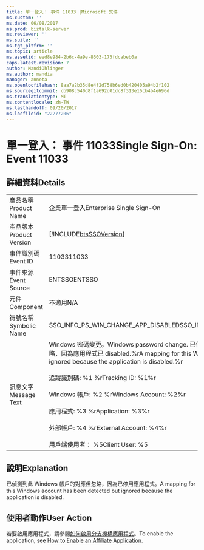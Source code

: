 ```yaml
---
title: 單一登入： 事件 11033 |Microsoft 文件
ms.custom: ''
ms.date: 06/08/2017
ms.prod: biztalk-server
ms.reviewer: ''
ms.suite: ''
ms.tgt_pltfrm: ''
ms.topic: article
ms.assetid: eed8e984-2b6c-4a9e-8603-175fdcabeb0a
caps.latest.revision: 7
author: MandiOhlinger
ms.author: mandia
manager: anneta
ms.openlocfilehash: 8aa7a2b35d8e4f2d758b6ed0b420405a94b2f102
ms.sourcegitcommit: cb908c540d8f1a692d01dc8f313e16cb4b4e696d
ms.translationtype: MT
ms.contentlocale: zh-TW
ms.lasthandoff: 09/20/2017
ms.locfileid: "22277206"
---
```

# <a name="single-sign-on-event-11033"></a><span data-ttu-id="7a65d-102">單一登入： 事件 11033</span><span class="sxs-lookup"><span data-stu-id="7a65d-102">Single Sign-On: Event 11033</span></span>
## <a name="details"></a><span data-ttu-id="7a65d-103">詳細資料</span><span class="sxs-lookup"><span data-stu-id="7a65d-103">Details</span></span>  
  
|||  
|-|-|  
|<span data-ttu-id="7a65d-104">產品名稱</span><span class="sxs-lookup"><span data-stu-id="7a65d-104">Product Name</span></span>|<span data-ttu-id="7a65d-105">企業單一登入</span><span class="sxs-lookup"><span data-stu-id="7a65d-105">Enterprise Single Sign-On</span></span>|  
|<span data-ttu-id="7a65d-106">產品版本</span><span class="sxs-lookup"><span data-stu-id="7a65d-106">Product Version</span></span>|[!INCLUDE[btsSSOVersion](../includes/btsssoversion-md.md)]|  
|<span data-ttu-id="7a65d-107">事件識別碼</span><span class="sxs-lookup"><span data-stu-id="7a65d-107">Event ID</span></span>|<span data-ttu-id="7a65d-108">11033</span><span class="sxs-lookup"><span data-stu-id="7a65d-108">11033</span></span>|  
|<span data-ttu-id="7a65d-109">事件來源</span><span class="sxs-lookup"><span data-stu-id="7a65d-109">Event Source</span></span>|<span data-ttu-id="7a65d-110">ENTSSO</span><span class="sxs-lookup"><span data-stu-id="7a65d-110">ENTSSO</span></span>|  
|<span data-ttu-id="7a65d-111">元件</span><span class="sxs-lookup"><span data-stu-id="7a65d-111">Component</span></span>|<span data-ttu-id="7a65d-112">不適用</span><span class="sxs-lookup"><span data-stu-id="7a65d-112">N/A</span></span>|  
|<span data-ttu-id="7a65d-113">符號名稱</span><span class="sxs-lookup"><span data-stu-id="7a65d-113">Symbolic Name</span></span>|<span data-ttu-id="7a65d-114">SSO_INFO_PS_WIN_CHANGE_APP_DISABLED</span><span class="sxs-lookup"><span data-stu-id="7a65d-114">SSO_INFO_PS_WIN_CHANGE_APP_DISABLED</span></span>|  
|<span data-ttu-id="7a65d-115">訊息文字</span><span class="sxs-lookup"><span data-stu-id="7a65d-115">Message Text</span></span>|<span data-ttu-id="7a65d-116">Windows 密碼變更。</span><span class="sxs-lookup"><span data-stu-id="7a65d-116">Windows password change.</span></span> <span data-ttu-id="7a65d-117">已偵測到此 Windows 帳戶的對應，但忽略，因為應用程式已 disabled.%r</span><span class="sxs-lookup"><span data-stu-id="7a65d-117">A mapping for this Windows account has been detected but ignored because the application is disabled.%r</span></span><br /><br /> <span data-ttu-id="7a65d-118">追蹤識別碼: %1 %r</span><span class="sxs-lookup"><span data-stu-id="7a65d-118">Tracking ID: %1%r</span></span><br /><br /> <span data-ttu-id="7a65d-119">Windows 帳戶: %2 %r</span><span class="sxs-lookup"><span data-stu-id="7a65d-119">Windows Account: %2%r</span></span><br /><br /> <span data-ttu-id="7a65d-120">應用程式: %3 %r</span><span class="sxs-lookup"><span data-stu-id="7a65d-120">Application: %3%r</span></span><br /><br /> <span data-ttu-id="7a65d-121">外部帳戶: %4 %r</span><span class="sxs-lookup"><span data-stu-id="7a65d-121">External Account: %4%r</span></span><br /><br /> <span data-ttu-id="7a65d-122">用戶端使用者： %5</span><span class="sxs-lookup"><span data-stu-id="7a65d-122">Client User: %5</span></span>|  
  
## <a name="explanation"></a><span data-ttu-id="7a65d-123">說明</span><span class="sxs-lookup"><span data-stu-id="7a65d-123">Explanation</span></span>  
 <span data-ttu-id="7a65d-124">已偵測到此 Windows 帳戶的對應但忽略，因為已停用應用程式。</span><span class="sxs-lookup"><span data-stu-id="7a65d-124">A mapping for this Windows account has been detected but ignored because the application is disabled.</span></span>  
  
## <a name="user-action"></a><span data-ttu-id="7a65d-125">使用者動作</span><span class="sxs-lookup"><span data-stu-id="7a65d-125">User Action</span></span>  
 <span data-ttu-id="7a65d-126">若要啟用應用程式，請參閱[如何啟用分支機構應用程式](../core/how-to-enable-an-affiliate-application.md)。</span><span class="sxs-lookup"><span data-stu-id="7a65d-126">To enable the application, see [How to Enable an Affiliate Application](../core/how-to-enable-an-affiliate-application.md).</span></span>